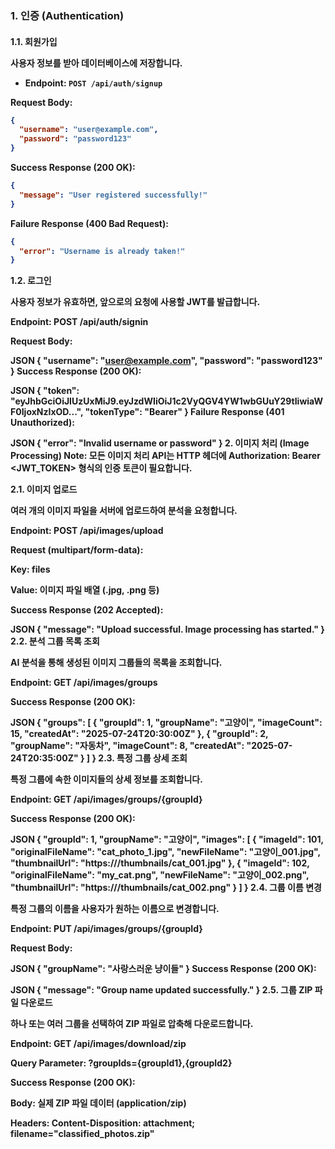 <h3>1. 인증 (Authentication)
<h4>1.1. 회원가입

사용자 정보를 받아 데이터베이스에 저장합니다.

- Endpoint: `POST /api/auth/signup`

Request Body:

```JSON
{
  "username": "user@example.com",
  "password": "password123"
}
```
Success Response (200 OK):

```JSON
{
  "message": "User registered successfully!"
}
```
Failure Response (400 Bad Request):

```JSON
{
  "error": "Username is already taken!"
}
```
1.2. 로그인

사용자 정보가 유효하면, 앞으로의 요청에 사용할 JWT를 발급합니다.

Endpoint: POST /api/auth/signin

Request Body:

JSON
{
  "username": "user@example.com",
  "password": "password123"
}
Success Response (200 OK):

JSON
{
  "token": "eyJhbGciOiJIUzUxMiJ9.eyJzdWIiOiJ1c2VyQGV4YW1wbGUuY29tIiwiaWF0IjoxNzIxOD...",
  "tokenType": "Bearer"
}
Failure Response (401 Unauthorized):

JSON
{
  "error": "Invalid username or password"
}
2. 이미지 처리 (Image Processing)
Note: 모든 이미지 처리 API는 HTTP 헤더에 Authorization: Bearer <JWT_TOKEN> 형식의 인증 토큰이 필요합니다.

2.1. 이미지 업로드

여러 개의 이미지 파일을 서버에 업로드하여 분석을 요청합니다.

Endpoint: POST /api/images/upload

Request (multipart/form-data):

Key: files

Value: 이미지 파일 배열 (.jpg, .png 등)

Success Response (202 Accepted):

JSON
{
  "message": "Upload successful. Image processing has started."
}
2.2. 분석 그룹 목록 조회

AI 분석을 통해 생성된 이미지 그룹들의 목록을 조회합니다.

Endpoint: GET /api/images/groups

Success Response (200 OK):

JSON
{
  "groups": [
    {
      "groupId": 1,
      "groupName": "고양이",
      "imageCount": 15,
      "createdAt": "2025-07-24T20:30:00Z"
    },
    {
      "groupId": 2,
      "groupName": "자동차",
      "imageCount": 8,
      "createdAt": "2025-07-24T20:35:00Z"
    }
  ]
}
2.3. 특정 그룹 상세 조회

특정 그룹에 속한 이미지들의 상세 정보를 조회합니다.

Endpoint: GET /api/images/groups/{groupId}

Success Response (200 OK):

JSON
{
  "groupId": 1,
  "groupName": "고양이",
  "images": [
    {
      "imageId": 101,
      "originalFileName": "cat_photo_1.jpg",
      "newFileName": "고양이_001.jpg",
      "thumbnailUrl": "https://<your-cdn>/thumbnails/cat_001.jpg"
    },
    {
      "imageId": 102,
      "originalFileName": "my_cat.png",
      "newFileName": "고양이_002.png",
      "thumbnailUrl": "https://<your-cdn>/thumbnails/cat_002.png"
    }
  ]
}
2.4. 그룹 이름 변경

특정 그룹의 이름을 사용자가 원하는 이름으로 변경합니다.

Endpoint: PUT /api/images/groups/{groupId}

Request Body:

JSON
{
  "groupName": "사랑스러운 냥이들"
}
Success Response (200 OK):

JSON
{
  "message": "Group name updated successfully."
}
2.5. 그룹 ZIP 파일 다운로드

하나 또는 여러 그룹을 선택하여 ZIP 파일로 압축해 다운로드합니다.

Endpoint: GET /api/images/download/zip

Query Parameter: ?groupIds={groupId1},{groupId2}

Success Response (200 OK):

Body: 실제 ZIP 파일 데이터 (application/zip)

Headers: Content-Disposition: attachment; filename="classified_photos.zip"
